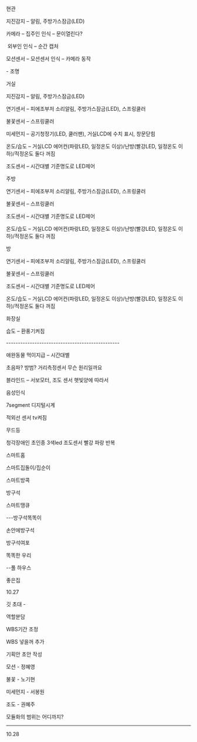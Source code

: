 현관

지진감지 – 알림, 주방가스잠금(LED)

카메라 – 집주인 인식 – 문이열린다? 

​     외부인 인식 – 순간 캡처

모션센서 – 모션센서 인식 – 카메라 동작

\-   조명

 

거실

지진감지 – 알림, 주방가스잠금(LED)

연기센서 – 피에조부저 소리알림, 주방가스잠금(LED), 스프링쿨러

불꽃센서 – 스프링쿨러

미세먼지 – 공기청정기(LED, 쿨러팬), 거실LCD에 수치 표시, 창문닫힘

온도/습도 – 거실LCD 에어컨(파랑LED, 일정온도 이상)/난방(빨강LED, 일정온도 이하)/적정온도 둘다 꺼짐

조도센서 – 시간대별 기준명도로 LED제어

 

주방

연기센서 – 피에조부저 소리알림, 주방가스잠금(LED), 스프링쿨러

불꽃센서 – 스프링쿨러

조도센서 – 시간대별 기준명도로 LED제어

온도/습도 – 거실LCD 에어컨(파랑LED, 일정온도 이상)/난방(빨강LED, 일정온도 이하)/적정온도 둘다 꺼짐

 

방

연기센서 – 피에조부저 소리알림, 주방가스잠금(LED), 스프링쿨러

불꽃센서 – 스프링쿨러

조도센서 – 시간대별 기준명도로 LED제어

온도/습도 – 거실LCD 에어컨(파랑LED, 일정온도 이상)/난방(빨강LED, 일정온도 이하)/적정온도 둘다 꺼짐

화장실

습도 – 환풍기켜짐

\------------------------------------------------

애완동물 먹이지급 – 시간대별

초음파? 방범? 거리측정센서 무슨 원리일까요

블라인드 – 서보모터, 조도 센서 햇빛양에 따라서

음성인식

7segment 디지털시계

적외선 센서 tv켜짐

무드등

청각장애인 초인종 3색led 조도센서 빨강 파랑 반복

 

스마트홈

스마트집돌이/집순이

스마트방콕

방구석

스마트땡큐

---방구석똑똑이

손안에방구석

방구석여포

똑똑한 우리

--풀 하우스

좋은집



10.27

깃 초대 -

역할분담

WBS기간 조정

WBS 넣을꺼 추가

기획안 초안 작성



모션 - 정혜영

불꽃 - 노기현

미세먼지 - 서봉원

조도 - 권혜주



모듈화의 범위는 어디까지?

------------------------

10.28